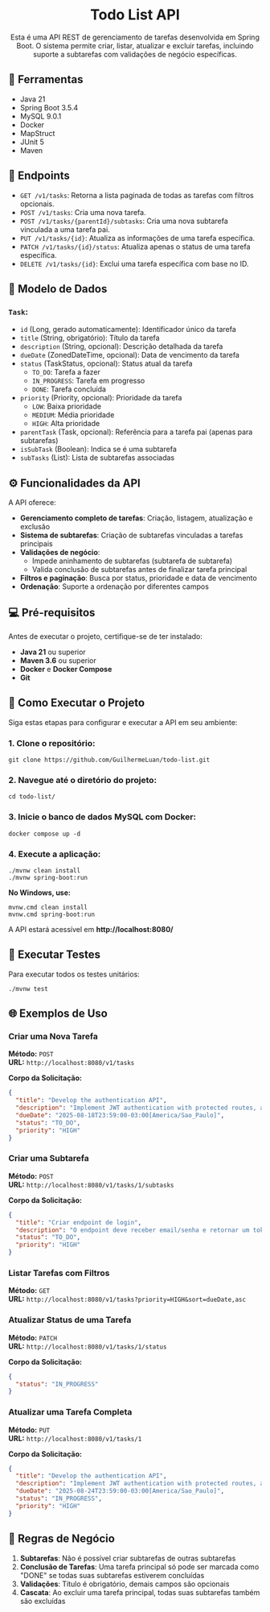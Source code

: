 <h1 align='center'> Todo List API </h1>

<p align='center'>
Esta é uma API REST de gerenciamento de tarefas desenvolvida em Spring Boot. O sistema permite criar, listar, atualizar e excluir tarefas, incluindo suporte a subtarefas com validações de negócio específicas.
</p>

## 🔧 Ferramentas

- Java 21
- Spring Boot 3.5.4
- MySQL 9.0.1
- Docker
- MapStruct
- JUnit 5
- Maven

## 📍 Endpoints

- `GET /v1/tasks`: Retorna a lista paginada de todas as tarefas com filtros opcionais.
- `POST /v1/tasks`: Cria uma nova tarefa.
- `POST /v1/tasks/{parentId}/subtasks`: Cria uma nova subtarefa vinculada a uma tarefa pai.
- `PUT /v1/tasks/{id}`: Atualiza as informações de uma tarefa específica.
- `PATCH /v1/tasks/{id}/status`: Atualiza apenas o status de uma tarefa específica.
- `DELETE /v1/tasks/{id}`: Exclui uma tarefa específica com base no ID.

## 📄 Modelo de Dados

### `Task`:
- `id` (Long, gerado automaticamente): Identificador único da tarefa
- `title` (String, obrigatório): Título da tarefa
- `description` (String, opcional): Descrição detalhada da tarefa
- `dueDate` (ZonedDateTime, opcional): Data de vencimento da tarefa
- `status` (TaskStatus, opcional): Status atual da tarefa
  - `TO_DO`: Tarefa a fazer
  - `IN_PROGRESS`: Tarefa em progresso
  - `DONE`: Tarefa concluída
- `priority` (Priority, opcional): Prioridade da tarefa
  - `LOW`: Baixa prioridade
  - `MEDIUM`: Média prioridade
  - `HIGH`: Alta prioridade
- `parentTask` (Task, opcional): Referência para a tarefa pai (apenas para subtarefas)
- `isSubTask` (Boolean): Indica se é uma subtarefa
- `subTasks` (List<Task>): Lista de subtarefas associadas

## ⚙️ Funcionalidades da API

A API oferece:

- **Gerenciamento completo de tarefas**: Criação, listagem, atualização e exclusão
- **Sistema de subtarefas**: Criação de subtarefas vinculadas a tarefas principais
- **Validações de negócio**: 
  - Impede aninhamento de subtarefas (subtarefa de subtarefa)
  - Valida conclusão de subtarefas antes de finalizar tarefa principal
- **Filtros e paginação**: Busca por status, prioridade e data de vencimento
- **Ordenação**: Suporte a ordenação por diferentes campos

## 💻 Pré-requisitos

Antes de executar o projeto, certifique-se de ter instalado:

- **Java 21** ou superior
- **Maven 3.6** ou superior
- **Docker** e **Docker Compose**
- **Git**

## 🚀 Como Executar o Projeto

Siga estas etapas para configurar e executar a API em seu ambiente:

### 1. Clone o repositório:

```shell
git clone https://github.com/GuilhermeLuan/todo-list.git
```

### 2. Navegue até o diretório do projeto:

```shell
cd todo-list/
```

### 3. Inicie o banco de dados MySQL com Docker:

```shell
docker compose up -d
```

### 4. Execute a aplicação:

```shell
./mvnw clean install
./mvnw spring-boot:run
```

**No Windows, use:**
```shell
mvnw.cmd clean install
mvnw.cmd spring-boot:run
```

A API estará acessível em **http://localhost:8080/**

## 🧪 Executar Testes

Para executar todos os testes unitários:

```shell
./mvnw test
```

## 🌐 Exemplos de Uso

### Criar uma Nova Tarefa

**Método:** `POST`  
**URL:** `http://localhost:8080/v1/tasks`

**Corpo da Solicitação:**
```json
{
  "title": "Develop the authentication API",
  "description": "Implement JWT authentication with protected routes, as per the optional item in the spec.",
  "dueDate": "2025-08-18T23:59:00-03:00[America/Sao_Paulo]",
  "status": "TO_DO",
  "priority": "HIGH"
}
```

### Criar uma Subtarefa

**Método:** `POST`  
**URL:** `http://localhost:8080/v1/tasks/1/subtasks`

**Corpo da Solicitação:**
```json
{
  "title": "Criar endpoint de login",
  "description": "O endpoint deve receber email/senha e retornar um token JWT válido.",
  "status": "TO_DO",
  "priority": "HIGH"
}
```

### Listar Tarefas com Filtros

**Método:** `GET`  
**URL:** `http://localhost:8080/v1/tasks?priority=HIGH&sort=dueDate,asc`

### Atualizar Status de uma Tarefa

**Método:** `PATCH`  
**URL:** `http://localhost:8080/v1/tasks/1/status`

**Corpo da Solicitação:**
```json
{
  "status": "IN_PROGRESS"
}
```

### Atualizar uma Tarefa Completa

**Método:** `PUT`  
**URL:** `http://localhost:8080/v1/tasks/1`

**Corpo da Solicitação:**
```json
{
  "title": "Develop the authentication API",
  "description": "Implement JWT authentication with protected routes, as per the optional item in the spec.",
  "dueDate": "2025-08-24T23:59:00-03:00[America/Sao_Paulo]",
  "status": "IN_PROGRESS",
  "priority": "HIGH"
}
```


## 🔄 Regras de Negócio

1. **Subtarefas**: Não é possível criar subtarefas de outras subtarefas
2. **Conclusão de Tarefas**: Uma tarefa principal só pode ser marcada como "DONE" se todas suas subtarefas estiverem concluídas
3. **Validações**: Título é obrigatório, demais campos são opcionais
4. **Cascata**: Ao excluir uma tarefa principal, todas suas subtarefas também são excluídas



